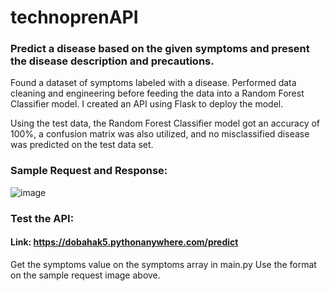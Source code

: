 # technoprenAPI

### Predict a disease based on the given symptoms and present the disease description and precautions.

Found a dataset of symptoms labeled with a disease. Performed data cleaning and engineering before feeding the data into a Random Forest Classifier model. I created an API using Flask to deploy the model. 

Using the test data, the Random Forest Classifier model got an accuracy of 100%, a confusion matrix was also utilized, and no misclassified disease was predicted on the test data set.

### Sample Request and Response:

![image](https://user-images.githubusercontent.com/62060147/212711416-93b2e711-e150-4b1c-83c5-18f6c6330dc4.png)

### Test the API:

#### Link: https://dobahak5.pythonanywhere.com/predict

Get the symptoms value on the symptoms array in main.py
Use the format on the sample request image above.
